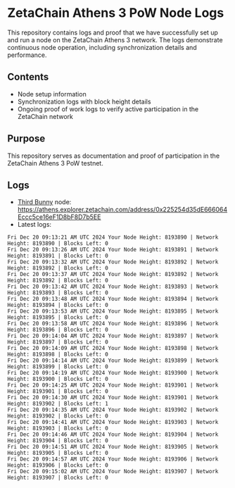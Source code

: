 # ZetaChain Athens 3 PoW Node Logs
This repository contains logs and proof that we have successfully set up and run a node on the ZetaChain Athens 3 network. The logs demonstrate continuous node operation, including synchronization details and performance.

## Contents
- Node setup information
- Synchronization logs with block height details
- Ongoing proof of work logs to verify active participation in the ZetaChain network

## Purpose
This repository serves as documentation and proof of participation in the ZetaChain Athens 3 PoW testnet.

## Logs

- [Third Bunny](https://thirdbunny.xyz/) node: https://athens.explorer.zetachain.com/address/0x225254d35dE666064Eccc5ce16eF1D8bF8D7b5EE
- Latest logs:
```
Fri Dec 20 09:13:21 AM UTC 2024 Your Node Height: 8193890 | Network Height: 8193890 | Blocks Left: 0
Fri Dec 20 09:13:26 AM UTC 2024 Your Node Height: 8193891 | Network Height: 8193891 | Blocks Left: 0
Fri Dec 20 09:13:32 AM UTC 2024 Your Node Height: 8193892 | Network Height: 8193892 | Blocks Left: 0
Fri Dec 20 09:13:37 AM UTC 2024 Your Node Height: 8193892 | Network Height: 8193892 | Blocks Left: 0
Fri Dec 20 09:13:42 AM UTC 2024 Your Node Height: 8193893 | Network Height: 8193893 | Blocks Left: 0
Fri Dec 20 09:13:48 AM UTC 2024 Your Node Height: 8193894 | Network Height: 8193894 | Blocks Left: 0
Fri Dec 20 09:13:53 AM UTC 2024 Your Node Height: 8193895 | Network Height: 8193895 | Blocks Left: 0
Fri Dec 20 09:13:58 AM UTC 2024 Your Node Height: 8193896 | Network Height: 8193896 | Blocks Left: 0
Fri Dec 20 09:14:04 AM UTC 2024 Your Node Height: 8193897 | Network Height: 8193897 | Blocks Left: 0
Fri Dec 20 09:14:09 AM UTC 2024 Your Node Height: 8193898 | Network Height: 8193898 | Blocks Left: 0
Fri Dec 20 09:14:14 AM UTC 2024 Your Node Height: 8193899 | Network Height: 8193899 | Blocks Left: 0
Fri Dec 20 09:14:19 AM UTC 2024 Your Node Height: 8193900 | Network Height: 8193900 | Blocks Left: 0
Fri Dec 20 09:14:25 AM UTC 2024 Your Node Height: 8193901 | Network Height: 8193901 | Blocks Left: 0
Fri Dec 20 09:14:30 AM UTC 2024 Your Node Height: 8193901 | Network Height: 8193902 | Blocks Left: 1
Fri Dec 20 09:14:35 AM UTC 2024 Your Node Height: 8193902 | Network Height: 8193902 | Blocks Left: 0
Fri Dec 20 09:14:41 AM UTC 2024 Your Node Height: 8193903 | Network Height: 8193903 | Blocks Left: 0
Fri Dec 20 09:14:46 AM UTC 2024 Your Node Height: 8193904 | Network Height: 8193904 | Blocks Left: 0
Fri Dec 20 09:14:51 AM UTC 2024 Your Node Height: 8193905 | Network Height: 8193905 | Blocks Left: 0
Fri Dec 20 09:14:57 AM UTC 2024 Your Node Height: 8193906 | Network Height: 8193906 | Blocks Left: 0
Fri Dec 20 09:15:02 AM UTC 2024 Your Node Height: 8193907 | Network Height: 8193907 | Blocks Left: 0
```
